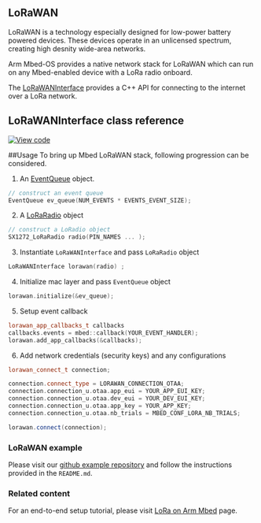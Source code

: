 <h2 id="lorawan-api">LoRaWAN</h2>

LoRaWAN is a technology especially designed for low-power battery powered devices. These devices operate in an unlicensed spectrum, creating high desnity wide-area networks.

Arm Mbed-OS provides a native network stack for LoRaWAN which can run on any Mbed-enabled device with a LoRa radio onboard. 

The [LoRaWANInterface](https://github.com/ARMmbed/mbed-os/blob/feature-lorawan/features/lorawan/LoRaWANInterface.h) provides a C++ API for connecting to the internet over a LoRa network.

## LoRaWANInterface class reference
[comment]: <> (the script creating files in mbed-os-api-doxy adds an underscore after every capital letter)
[![View code](https://www.mbed.com/embed/?type=library)](http://os-doc-builder.test.mbed.com/docs/v5.8/mbed-os-api-doxy/class_l_o_r_a_w_a_n_interfcae.html)

##Usage
To bring up Mbed LoRaWAN stack, following progression can be considered. 

1) An [EventQueue](https://os.mbed.com/docs/v5.8/reference/eventqueue.html) object. 
```cpp
// construct an event queue 
EventQueue ev_queue(NUM_EVENTS * EVENTS_EVENT_SIZE);
```
2) A [LoRaRadio](https://os.mbed.com/docs/v5.8/reference/loraradio.html) object
```CPP
// construct a LoRadio object
SX1272_LoRaRadio radio(PIN_NAMES ... );
```
3) Instantiate `LoRaWANInterface` and pass `LoRaRadio` object
```CPP
LoRaWANInterface lorawan(radio) ;
``` 

4) Initialize mac layer and pass `EventQueue` object
```CPP
lorawan.initialize(&ev_queue);
```

5) Setup event callback
```cpp
lorawan_app_callbacks_t callbacks
callbacks.events = mbed::callback(YOUR_EVENT_HANDLER);
lorawan.add_app_callbacks(&callbacks);
```

6) Add network credentials (security keys) and any configurations
```CPP
lorawan_connect_t connection;

connection.connect_type = LORAWAN_CONNECTION_OTAA;
connection.connection_u.otaa.app_eui = YOUR_APP_EUI_KEY;
connection.connection_u.otaa.dev_eui = YOUR_DEV_EUI_KEY;
connection.connection_u.otaa.app_key = YOUR_APP_KEY;
connection.connection_u.otaa.nb_trials = MBED_CONF_LORA_NB_TRIALS;

lorawan.connect(connection);
``` 

### LoRaWAN example

Please visit our [github example repository](https://github.com/ARMmbed/mbed-os-example-lorawan) and follow the instructions provided in the `README.md`.

### Related content
For an end-to-end setup tutorial, please visit [LoRa on Arm Mbed](https://docs.mbed.com/docs/lora-with-mbed/en/latest/) page.
